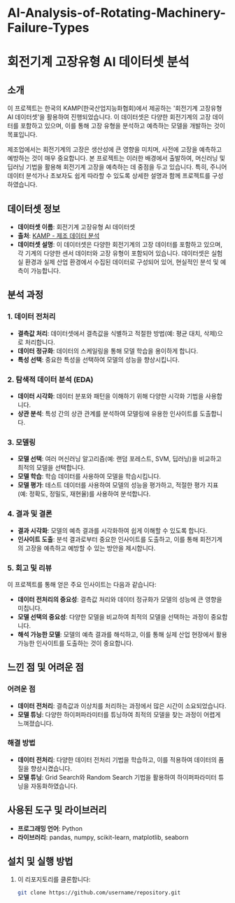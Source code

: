 # AI-Analysis-of-Rotating-Machinery-Failure-Types

# 회전기계 고장유형 AI 데이터셋 분석

## 소개
이 프로젝트는 한국의 KAMP(한국산업지능화협회)에서 제공하는 '회전기계 고장유형 AI 데이터셋'을 활용하여 진행되었습니다. 이 데이터셋은 다양한 회전기계의 고장 데이터를 포함하고 있으며, 이를 통해 고장 유형을 분석하고 예측하는 모델을 개발하는 것이 목표입니다.

제조업에서는 회전기계의 고장은 생산성에 큰 영향을 미치며, 사전에 고장을 예측하고 예방하는 것이 매우 중요합니다. 본 프로젝트는 이러한 배경에서 출발하여, 머신러닝 및 딥러닝 기법을 활용해 회전기계 고장을 예측하는 데 중점을 두고 있습니다. 특히, 주니어 데이터 분석가나 초보자도 쉽게 따라할 수 있도록 상세한 설명과 함께 프로젝트를 구성하였습니다.

## 데이터셋 정보
- **데이터셋 이름**: 회전기계 고장유형 AI 데이터셋
- **출처**: [KAMP - 제조 데이터 분석](https://www.kamp-ai.kr/aidataDetail?AI_SEARCH=%ED%9A%8C%EC%A0%84&page=1&DATASET_SEQ=18&EQUIP_SEL=&GUBUN_SEL=&FILE_TYPE_SEL=&WDATE_SEL=)
- **데이터셋 설명**: 이 데이터셋은 다양한 회전기계의 고장 데이터를 포함하고 있으며, 각 기계의 다양한 센서 데이터와 고장 유형이 포함되어 있습니다. 데이터셋은 실험실 환경과 실제 산업 환경에서 수집된 데이터로 구성되어 있어, 현실적인 분석 및 예측이 가능합니다.

## 분석 과정
### 1. 데이터 전처리
- **결측값 처리**: 데이터셋에서 결측값을 식별하고 적절한 방법(예: 평균 대치, 삭제)으로 처리합니다.
- **데이터 정규화**: 데이터의 스케일링을 통해 모델 학습을 용이하게 합니다.
- **특성 선택**: 중요한 특성을 선택하여 모델의 성능을 향상시킵니다.

### 2. 탐색적 데이터 분석 (EDA)
- **데이터 시각화**: 데이터 분포와 패턴을 이해하기 위해 다양한 시각화 기법을 사용합니다.
- **상관 분석**: 특성 간의 상관 관계를 분석하여 모델링에 유용한 인사이트를 도출합니다.

### 3. 모델링
- **모델 선택**: 여러 머신러닝 알고리즘(예: 랜덤 포레스트, SVM, 딥러닝)을 비교하고 최적의 모델을 선택합니다.
- **모델 학습**: 학습 데이터를 사용하여 모델을 학습시킵니다.
- **모델 평가**: 테스트 데이터를 사용하여 모델의 성능을 평가하고, 적절한 평가 지표(예: 정확도, 정밀도, 재현율)를 사용하여 분석합니다.

### 4. 결과 및 결론
- **결과 시각화**: 모델의 예측 결과를 시각화하여 쉽게 이해할 수 있도록 합니다.
- **인사이트 도출**: 분석 결과로부터 중요한 인사이트를 도출하고, 이를 통해 회전기계의 고장을 예측하고 예방할 수 있는 방안을 제시합니다.

### 5. 회고 및 리뷰
이 프로젝트를 통해 얻은 주요 인사이트는 다음과 같습니다:
- **데이터 전처리의 중요성**: 결측값 처리와 데이터 정규화가 모델의 성능에 큰 영향을 미칩니다.
- **모델 선택의 중요성**: 다양한 모델을 비교하여 최적의 모델을 선택하는 과정이 중요합니다.
- **해석 가능한 모델**: 모델의 예측 결과를 해석하고, 이를 통해 실제 산업 현장에서 활용 가능한 인사이트를 도출하는 것이 중요합니다.

## 느낀 점 및 어려운 점
### 어려운 점
- **데이터 전처리**: 결측값과 이상치를 처리하는 과정에서 많은 시간이 소요되었습니다.
- **모델 튜닝**: 다양한 하이퍼파라미터를 튜닝하여 최적의 모델을 찾는 과정이 어렵게 느껴졌습니다.

### 해결 방법
- **데이터 전처리**: 다양한 데이터 전처리 기법을 학습하고, 이를 적용하여 데이터의 품질을 향상시켰습니다.
- **모델 튜닝**: Grid Search와 Random Search 기법을 활용하여 하이퍼파라미터 튜닝을 자동화하였습니다.

## 사용된 도구 및 라이브러리
- **프로그래밍 언어**: Python
- **라이브러리**: pandas, numpy, scikit-learn, matplotlib, seaborn

## 설치 및 실행 방법
1. 이 리포지토리를 클론합니다:
   ```bash
   git clone https://github.com/username/repository.git
